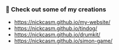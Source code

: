 ### 🌱 Check out some of my creations

- https://nickcasm.github.io/my-website/
- https://nickcasm.github.io/tindog/
- https://nickcasm.github.io/drumkit/
- https://nickcasm.github.io/simon-game/
